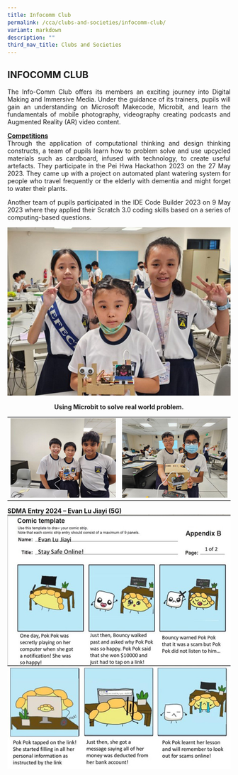 ```yaml
---
title: Infocomm Club
permalink: /cca/clubs-and-societies/infocomm-club/
variant: markdown
description: ""
third_nav_title: Clubs and Societies
---
```

## INFOCOMM CLUB
<p align="justify">
The Info-Comm Club offers its members an exciting journey into Digital Making and Immersive Media. Under the guidance of its trainers, pupils will gain an understanding on Microsoft Makecode, Microbit, and learn the fundamentals of mobile photography, videography creating podcasts and Augmented Reality (AR) video content.</p>

<p align="justify">
<u><strong>Competitions</strong></u><br>
Through the application of computational thinking and design thinking constructs, a team of  pupils learn how to problem solve and use upcycled materials such as cardboard, infused with technology, to create useful artefacts. They participate in the Pei Hwa Hackathon 2023 on the 27 May 2023. They came up with a project on automated plant watering system for people who travel frequently or the elderly with dementia and might forget to water their plants.</p>
<p align="justify">
Another team of pupils participated in the IDE Code Builder 2023 on 9 May 2023 where they applied their Scratch 3.0 coding skills based on a series of computing-based questions.</p>


<img src="/images/CCA/infocomm24.jpg"><center><strong>Using Microbit to solve real world problem.</strong></center><table>
<tbody><tr><td><img src="/images/CCA/infocomm24_2.jpg"></td><td><img src="/images/CCA/infocomm24_3.jpg"></td></tr>
</tbody></table>

<strong>SDMA Entry 2024 – Evan Lu Jiayi (5G)</strong><img src="/images/CCA/infocomm24_5.jpg">




